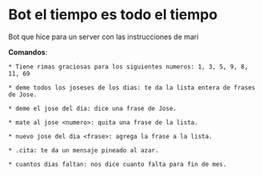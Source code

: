 # Bot el tiempo es todo el tiempo
 
 Bot que hice para un server con las instrucciones de mari

 **Comandos**: 

 	* Tiene rimas graciosas para los siguientes numeros: 1, 3, 5, 9, 8, 11, 69

 	* deme todos los joseses de los dias: te da la lista entera de frases de Jose.

 	* deme el jose del dia: dice una frase de Jose.

 	* mate al jose <numero>: quita una frase de la lista.

 	* nuevo jose del dia <frase>: agrega la frase a la lista.

 	* .cita: te da un mensaje pineado al azar.

	* cuantos dias faltan: nos dice cuanto falta para fin de mes.
	